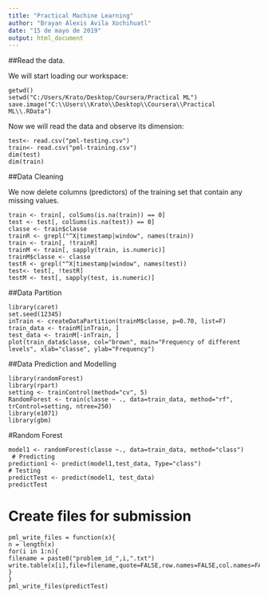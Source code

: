 ```yaml
---
title: "Practical Machine Learning"
author: "Brayan Alexis Avila Xochihuatl"
date: "15 de mayo de 2019"
output: html_document
---
```

##Read the data.

We will start loading our workspace:
```{r}
getwd()
setwd("C:/Users/Krato/Desktop/Coursera/Practical ML")
save.image("C:\\Users\\Krato\\Desktop\\Coursera\\Practical ML\\.RData")
```
Now we will read the data and observe its dimension:
```{r}
test<- read.csv("pml-testing.csv")
train<- read.csv("pml-training.csv")
dim(test)
dim(train)
```
##Data Cleaning

We now delete columns (predictors) of the training set that contain any missing values.
```{r}
train <- train[, colSums(is.na(train)) == 0] 
test <- test[, colSums(is.na(test)) == 0]
classe <- train$classe
trainR <- grepl("^X|timestamp|window", names(train))
train <- train[, !trainR]
trainM <- train[, sapply(train, is.numeric)]
trainM$classe <- classe
testR <- grepl("^X|timestamp|window", names(test))
test<- test[, !testR]
testM <- test[, sapply(test, is.numeric)]
```
##Data Partition

```{r}
library(caret)
set.seed(12345) 
inTrain <- createDataPartition(trainM$classe, p=0.70, list=F)
train_data <- trainM[inTrain, ]
test_data <- trainM[-inTrain, ]
plot(train_data$classe, col="brown", main="Frequency of different levels", xlab="classe", ylab="Frequency")
```
##Data Prediction and Modelling
```{r}
library(randomForest)
library(rpart)
setting <- trainControl(method="cv", 5)
RandomForest <- train(classe ~ ., data=train_data, method="rf", trControl=setting, ntree=250)
library(e1071)
library(gbm)
```
#Random Forest
```{r}
model1 <- randomForest(classe ~., data=train_data, method="class")
 # Predicting
prediction1 <- predict(model1,test_data, Type="class")
# Testing
predictTest <- predict(model1, test_data)
predictTest
```
# Create files for submission
```{r}
pml_write_files = function(x){
n = length(x)
for(i in 1:n){
filename = paste0("problem_id_",i,".txt")
write.table(x[i],file=filename,quote=FALSE,row.names=FALSE,col.names=FALSE)
}
}
pml_write_files(predictTest)
```
